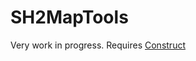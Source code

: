 # SH2MapTools
Very work in progress. Requires [Construct](https://construct.readthedocs.io/en/latest/)
